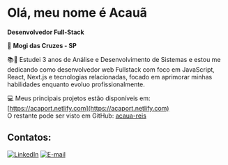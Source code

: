 # Olá, meu nome é Acauã  
**Desenvolvedor Full-Stack**

📍 **Mogi das Cruzes - SP**

📚🚀 Estudei 3 anos de Análise e Desenvolvimento de Sistemas e estou me dedicando como desenvolvedor web Fullstack com foco em JavaScript, React, Next.js e tecnologias relacionadas, focado em aprimorar minhas habilidades enquanto evoluo profissionalmente.

💻 Meus principais projetos estão disponíveis em: [https://acaport.netlify.com](https://acaport.netlify.com)  
O restante pode ser visto em GitHub: [acaua-reis](https://github.com/acaua-reis)

## Contatos:


[![LinkedIn](https://img.icons8.com/ios-filled/50/0A66C2/linkedin.png)](https://www.linkedin.com/in/acaua-reis/)  [![E-mail](https://img.icons8.com/ios-filled/50/000000/mail.png)](mailto:acareis01@gmail.com)
